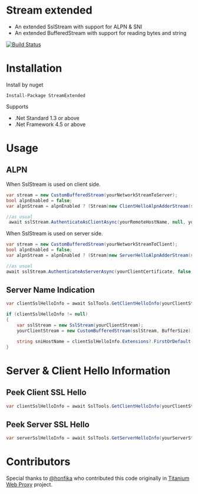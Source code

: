 # Stream extended

* An extended SslStream with support for ALPN & SNI
* An extended BufferedStream with support for reading bytes and string

<a href="https://ci.appveyor.com/project/justcoding121/Streamextended">![Build Status](https://ci.appveyor.com/api/projects/status/3vp1pdya9ncmlqwq?svg=true)</a>

# Installation

Install by nuget 

    Install-Package StreamExtended

Supports

 * .Net Standard 1.3 or above
 * .Net Framework 4.5 or above
 
# Usage

## ALPN

When SslStream is used on client side.

```csharp
var stream = new CustomBufferedStream(yourNetworkStreamToServer);
bool alpnEnabled = false;
var alpnStream = alpnEnabled ? (Stream)new ClientHelloAlpnAdderStream(stream) : stream;

//as usual
 await sslStream.AuthenticateAsClientAsync(yourRemoteHostName, null, yourSupportedSslProtocols, false);
```

When SslStream is used on server side.

```csharp
var stream = new CustomBufferedStream(yourNetworkStreamToClient);
bool alpnEnabled = false;
var alpnStream = alpnEnabled ? (Stream)new ServerHelloAlpnAdderStream(stream) : stream;

//as usual
await sslStream.AuthenticateAsServerAsync(yourClientCertificate, false, SupportedSslProtocols, false);
```

## Server Name Indication

```csharp
var clientSslHelloInfo = await SslTools.GetClientHelloInfo(yourClientStream);

if (clientSslHelloInfo != null)
{
    var sslStream = new SslStream(yourClientStream);
    yourClientStream = new CustomBufferedStream(sslStream, BufferSize);

    string sniHostName = clientSslHelloInfo.Extensions?.FirstOrDefault(x => x.Name == "server_name")?.Data;
}
```


# Server & Client Hello Information

## Peek Client SSL Hello
```csharp
var clientSslHelloInfo = await SslTools.GetClientHelloInfo(yourClientStream);
```

## Peek Server SSL Hello
```csharp
var serverSslHelloInfo = await SslTools.GetServerHelloInfo(yourServerStream);
```

# Contributors

Special thanks to [@honfika](https://github.com/honfika) who contributed this code originally in [Titanium Web Proxy](https://github.com/justcoding121/Titanium-Web-Proxy) project. 
